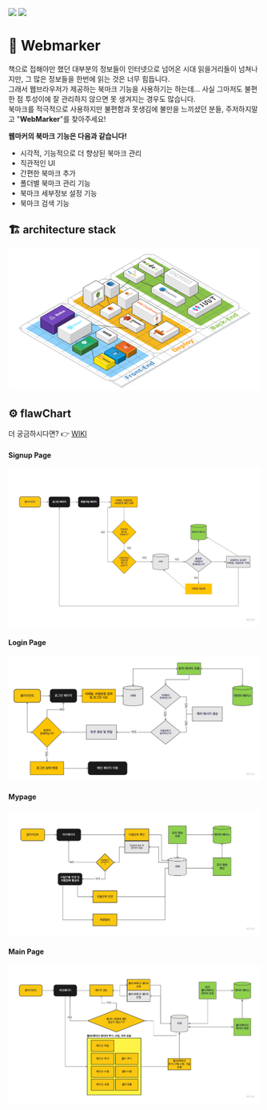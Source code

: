 ![](https://img.shields.io/badge/PROJECT-WEBMARKER-blueviolet)   ![](https://img.shields.io/badge/WEBMARKER-Web%20application-yellowgreen) 

# 🔖 Webmarker
책으로 접해야만 했던 대부분의 정보들이 인터넷으로 넘어온 시대 읽을거리들이 넘쳐나지만, 그 많은 정보들을 한번에 읽는 것은 너무 힘듭니다.  
그래서 웹브라우저가 제공하는 북마크 기능을 사용하기는 하는데… 사실 그마저도 불편한 점 투성이에 잘 관리하지 않으면 못 생겨지는 경우도 많습니다.  
북마크를 적극적으로 사용하지만 불편함과 못생김에 불만을 느끼셨던 분들, 주저하지말고 "**WebMarker**"를 찾아주세요!

**웹마커의 북마크 기능은 다음과 같습니다!**
- 시각적, 기능적으로 더 향상된 북마크 관리
- 직관적인 UI
- 간편한 북마크 추가
- 폴더별 북마크 관리 기능
- 북마크 세부정보 설정 기능
- 북마크 검색 기능

## 🏗 architecture stack
![](https://github.com/codestates/Webmarker/blob/dev/.github/public/architecture.png)

## ⚙️ flawChart
더 궁금하시다면? 👉 [WIKI](https://github.com/codestates/Webmarker/wiki)

#### Signup Page
![](https://github.com/codestates/Webmarker/blob/dev/.github/public/signup.jpg)
#### Login Page
![](https://github.com/codestates/Webmarker/blob/dev/.github/public/loginpage.jpg)
#### Mypage
![](https://github.com/codestates/Webmarker/blob/dev/.github/public/mypage.jpg)
#### Main Page
![](https://github.com/codestates/Webmarker/blob/dev/.github/public/mainpage.jpg)
